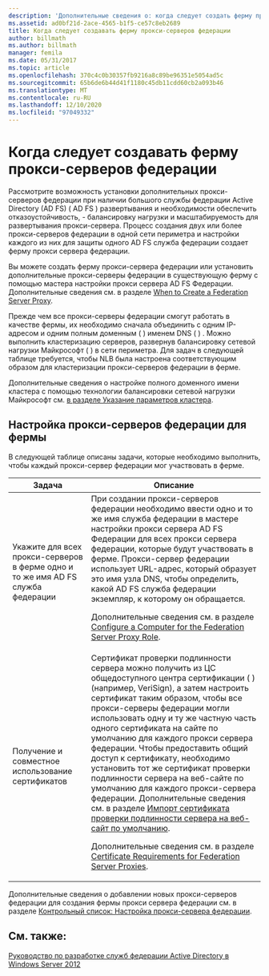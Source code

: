 ```yaml
---
description: 'Дополнительные сведения о: когда следует создать ферму прокси-сервера федерации'
ms.assetid: ad0bf21d-2ace-4565-b1f5-ce57c8eb2689
title: Когда следует создавать ферму прокси-серверов федерации
author: billmath
ms.author: billmath
manager: femila
ms.date: 05/31/2017
ms.topic: article
ms.openlocfilehash: 370c4c0b30357fb9216a8c89be96351e5054ad5c
ms.sourcegitcommit: 65b6de6b44d41f1180c45db11cdd60cb2a093b46
ms.translationtype: MT
ms.contentlocale: ru-RU
ms.lasthandoff: 12/10/2020
ms.locfileid: "97049332"
---
```

# <a name="when-to-create-a-federation-server-proxy-farm"></a>Когда следует создавать ферму прокси-серверов федерации

Рассмотрите возможность установки дополнительных прокси-серверов федерации при наличии большого службы федерации Active Directory (AD FS) \( AD FS \) развертывания и необходимости обеспечить отказоустойчивость, \- балансировку нагрузки и масштабируемость для развертывания прокси-сервера. Процесс создания двух или более прокси-серверов федерации в одной сети периметра и настройки каждого из них для защиты одного AD FS служба федерации создает ферму прокси сервера федерации.

Вы можете создать ферму прокси-сервера федерации или установить дополнительные прокси-серверы федерации в существующую ферму с помощью мастера настройки прокси сервера AD FS Федерации. Дополнительные сведения см. в разделе [When to Create a Federation Server Proxy](When-to-Create-a-Federation-Server-Proxy.md).

Прежде чем все прокси-серверы федерации смогут работать в качестве фермы, их необходимо сначала объединить с одним IP-адресом и одним полным доменным \( \) именем DNS \( \) . Можно выполнить кластеризацию серверов, развернув балансировку сетевой нагрузки Майкрософт \( \) в сети периметра. Для задач в следующей таблице требуется, чтобы NLB была настроена соответствующим образом для кластеризации прокси-серверов федерации в ферме.

Дополнительные сведения о настройке полного доменного имени кластера с помощью технологии балансировки сетевой нагрузки Майкрософт см. [в разделе Указание параметров кластера](https://go.microsoft.com/fwlink/?linkid=74651).

## <a name="configuring-federation-server-proxies-for-a-farm"></a>Настройка прокси-серверов федерации для фермы
В следующей таблице описаны задачи, которые необходимо выполнить, чтобы каждый прокси-сервер федерации мог участвовать в ферме.

|Задача|Описание|
|--------|---------------|
|Укажите для всех прокси-серверов в ферме одно и то же имя AD FS служба федерации|При создании прокси-серверов федерации необходимо ввести одно и то же имя служба федерации в мастере настройки прокси сервера AD FS Федерации для всех прокси сервера федерации, которые будут участвовать в ферме. Прокси-сервер федерации использует URL-адрес, который образует это имя узла DNS, чтобы определить, какой AD FS служба федерации экземпляр, к которому он обращается.<p>Дополнительные сведения см. в разделе [Configure a Computer for the Federation Server Proxy Role](../../ad-fs/deployment/Configure-a-Computer-for-the-Federation-Server-Proxy-Role.md).|
|Получение и совместное использование сертификатов|Сертификат проверки подлинности сервера можно получить из ЦС общедоступного центра сертификации \( \) (например, VeriSign), а затем настроить сертификат таким образом, чтобы все прокси-серверы федерации могли использовать одну и ту же частную часть одного сертификата на сайте по умолчанию для каждого прокси сервера федерации. Чтобы предоставить общий доступ к сертификату, необходимо установить тот же сертификат проверки подлинности сервера на веб-сайте по умолчанию для каждого прокси-сервера федерации. Дополнительные сведения см. в разделе [Импорт сертификата проверки подлинности сервера на веб-сайт по умолчанию](../../ad-fs/deployment/Import-a-Server-Authentication-Certificate-to-the-Default-Web-Site.md).<p>Дополнительные сведения см. в разделе [Certificate Requirements for Federation Server Proxies](Certificate-Requirements-for-Federation-Server-Proxies.md).|

Дополнительные сведения о добавлении новых прокси-серверов федерации для создания фермы прокси сервера федерации см. в разделе [Контрольный список: Настройка прокси-сервера федерации](../../ad-fs/deployment/Checklist--Setting-Up-a-Federation-Server-Proxy.md).

## <a name="see-also"></a>См. также:
[Руководство по разработке служб федерации Active Directory в Windows Server 2012](AD-FS-Design-Guide-in-Windows-Server-2012.md)

